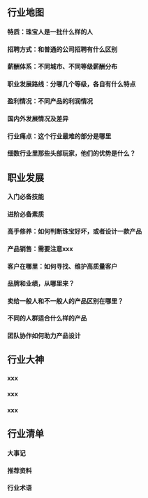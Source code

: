 ## 行业地图
#### 特质：珠宝人是一批什么样的人
#### 招聘方式：和普通的公司招聘有什么区别
#### 薪酬体系：不同城市、不同等级薪酬分布
#### 职业发展路线：分哪几个等级，各自有什么特点
#### 盈利情况：不同产品的利润情况
#### 国内外发展情况及差异
#### 行业痛点：这个行业最难的部分是哪里
#### 细数行业里那些头部玩家，他们的优势是什么？

## 职业发展
#### 入门必备技能
#### 进阶必备素质
#### 高手修养：如何判断珠宝好坏，或者设计一款产品
#### 产品销售：需要注意xxx
#### 客户在哪里：如何寻找、维护高质量客户
#### 品牌和业绩，从哪里来？
#### 卖给一般人和不一般人的产品区别在哪里？
#### 不同的人群适合什么样的产品
#### 团队协作如何助力产品设计



## 行业大神
#### xxx
#### xxx
#### xxx

## 行业清单
#### 大事记
#### 推荐资料
#### 行业术语
